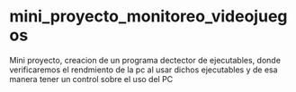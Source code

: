 # mini_proyecto_monitoreo_videojuegos
Mini proyecto, creacion de un programa dectector de ejecutables, donde verificaremos el rendmiento de la pc al usar dichos ejecutables y de esa manera tener un control sobre el uso del PC
